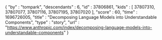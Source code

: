 {
  "by" : "tompark",
  "descendants" : 6,
  "id" : 37806861,
  "kids" : [ 37807310, 37807077, 37807116, 37807195, 37807020 ],
  "score" : 60,
  "time" : 1696726005,
  "title" : "Decomposing Language Models into Understandable Components",
  "type" : "story",
  "url" : "https://www.anthropic.com/index/decomposing-language-models-into-understandable-components"
}
